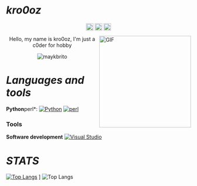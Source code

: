 #                                                                    *kro0oz*

<p align="center">
<a href="https://twitter.com/1337kro" target="blank"><img align="center" src="https://cdn.jsdelivr.net/npm/simple-icons@3.0.1/icons/twitter.svg" alt="Slow" height="20" width="20" /></a>
<a href="https://t.me/wisbvb" target="blank"><img align="center" src="https://cdn.jsdelivr.net/npm/simple-icons@3.0.1/icons/telegram.svg" alt="Slow" height="20" width="20" /></a>
<a href="https://www.youtube.com/channel/UCAkEEbGfdDhyBmkOwm4Lh4w" target="blank"><img align="center" src="https://cdn.jsdelivr.net/npm/simple-icons@3.0.1/icons/youtube.svg" alt="Slow" height="20" width="20" /></a>
</p>

<img align="right" alt="GIF" height="250" width="250"  src="https://www.pikpng.com/pngl/b/198-1987903_computer-overlays-vaporwave-aesthetic-tabs-aesthetic-computer-window.png" />

<p align="center">Hello, my name is kro0oz, I'm just a c0der for hobby</p>
<p align="center"> <img src="https://komarev.com/ghpvc/?username=extimative" alt="maykbrito" /> </p>


#                                                                    *Languages and tools*

**Python**perl*:
[![Python](https://img.shields.io/badge/-Python-black?style=flat&logo=python&link=https://github.com/Beutrano/Python)](https://github.com/https://github.com/extimative/Python)
[![perl](https://img.shields.io/badge/perl--black?style=flat&logo=perl&link=https://github.com/Beutrano/perl)](https://github.com/https://github.com/extimative/perl)


### Tools


**Software development**
[![Visual Studio](https://img.shields.io/badge/-007ACC?style=flat&logo=Visual-Studio-Code&logoColor=white&link=https://github.com/extimative "Visual Studio")](https://github.com/Cmmdx0)


#                                                                    *STATS*


[![Top Langs](https://github-readme-stats.vercel.app/api/top-langs/?username=kro0oz&show_icons=true&theme=dark)](https://github.com/extimative/github-readme-stats) ] ![Top Langs](https://github-readme-stats.vercel.app/api?username=kro0oz&show_icons=true&theme=dark)

